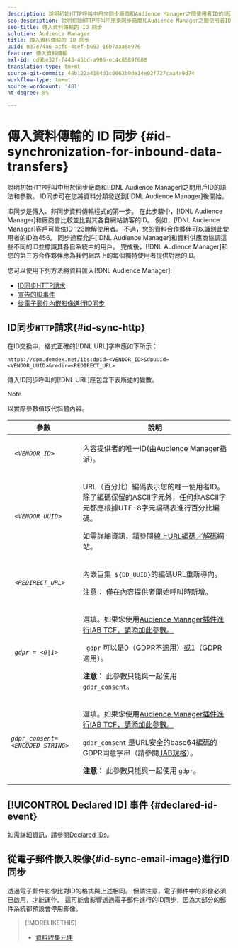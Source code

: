 ```yaml
---
description: 說明初始HTTP呼叫中用來同步廠商和Audience Manager之間使用者ID的語法和參數。 ID同步可在您將資料分類發送到Audience Manager後開始。
seo-description: 說明初始HTTP呼叫中用來同步廠商和Audience Manager之間使用者ID的語法和參數。 ID同步可在您將資料分類發送到Audience Manager後開始。
seo-title: 傳入資料傳輸的 ID 同步
solution: Audience Manager
title: 傳入資料傳輸的 ID 同步
uuid: 037e74a6-acfd-4cef-b693-16b7aaa8e976
feature: 傳入資料傳輸
exl-id: cd9be32f-f443-45bd-a906-ec4c8589f608
translation-type: tm+mt
source-git-commit: 48b122a4184d1c0662b9de14e92f727caa4a9d74
workflow-type: tm+mt
source-wordcount: '481'
ht-degree: 8%

---
```


# 傳入資料傳輸的 ID 同步 {#id-synchronization-for-inbound-data-transfers}

說明初始`HTTP`呼叫中用於同步廠商和[!DNL Audience Manager]之間用戶ID的語法和參數。 ID同步可在您將資料分類發送到[!DNL Audience Manager]後開始。

ID同步是傳入、非同步資料傳輸程式的第一步。 在此步驟中，[!DNL Audience Manager]和廠商會比較並比對其各自網站訪客的ID。 例如，[!DNL Audience Manager]客戶可能依ID 123瞭解使用者。 不過，您的資料合作夥伴可以識別此使用者的ID為456。 同步過程允許[!DNL Audience Manager]和資料供應商協調這些不同的ID並標識其各自系統中的用戶。 完成後，[!DNL Audience Manager]和您的第三方合作夥伴應為我們網路上的每個獨特使用者提供對應的ID。

您可以使用下列方法將資料匯入[!DNL Audience Manager]:

* [ID同步HTTP請求](../../../integration/sending-audience-data/batch-data-transfer-explained/id-sync-http.md#id-sync-http)
* [宣告的ID事件](../../../integration/sending-audience-data/batch-data-transfer-explained/id-sync-http.md#declared-id-event)
* [從電子郵件內嵌影像進行ID同步](../../../integration/sending-audience-data/batch-data-transfer-explained/id-sync-http.md#id-sync-email-image)

## ID同步`HTTP`請求{#id-sync-http}

在ID交換中，格式正確的[!DNL URL]字串應如下所示：

```
https://dpm.demdex.net/ibs:dpid=<VENDOR_ID>&dpuuid=<VENDOR_UUID>&redir=<REDIRECT_URL>
```

傳入ID同步呼叫的[!DNL URL]應包含下表所述的變數。

>[!NOTE]
>
>以實際參數值取代斜體內容。

<table id="table_EB9F4246E2A34ABB8ED06EA458EB186F"> 
 <thead> 
  <tr> 
   <th colname="col1" class="entry"> 參數 </th> 
   <th colname="col2" class="entry"> 說明 </th> 
  </tr> 
 </thead>
 <tbody> 
  <tr> 
   <td colname="col1"> <code> <i>&lt;VENDOR_ID&gt;</i> </code> </td> 
   <td colname="col2"> <p>內容提供者的唯一ID(由<span class="keyword">Audience Manager</span>指派)。 </p> </td> 
  </tr> 
  <tr> 
   <td colname="col1"> <code> <i>&lt;VENDOR_UUID&gt;</i> </code> </td> 
   <td colname="col2"> <p>URL（百分比）編碼表示您的唯一使用者ID。 除了編碼保留的ASCII字元外，任何非ASCII字元都應根據UTF-8字元編碼表進行百分比編碼。 </p> <p>如需詳細資訊，請參閱<a href="https://www.url-encode-decode.com" format="http" scope="external">線上URL編碼／解碼</a>網站。 </p> </td> 
  </tr> 
  <tr> 
   <td colname="col1"> <code> <i>&lt;REDIRECT_URL&gt;</i> </code> </td> 
   <td colname="col2"> <p>內嵌巨集<code> ${DD_UUID}</code>的編碼URL重新導向。 </p> <p>注意： 僅在內容提供者開始呼叫時新增。 </p> </td> 
  </tr> 
  <tr> 
   <td colname="col1"> <code> <i>gdpr = &lt;0|1&gt;</i> </code> </td> 
   <td colname="col2"> <p>選填。如果您使用<a href="../../../overview/data-security-and-privacy/aam-iab-plugin.md">Audience Manager插件進行IAB TCF，請添加此參數。</a></p> <p><code> gdpr</code> 可以是0（GDPR不適用）或1（GDPR適用）。 </p> <p> <b>注意：</b> 此參數只能與一起使用 <code>gdpr_consent</code>。</p></td> 
  </tr> 
  <tr> 
   <td colname="col1"> <code><i>gdpr_consent=&lt;ENCODED STRING&gt;</i> </code> </td> 
   <td colname="col2"> <p>選填。如果您使用<a href="../../../overview/data-security-and-privacy/aam-iab-plugin.md">Audience Manager插件進行IAB TCF，請添加此參數。</a></p> <p><code>gdpr_consent</code> 是URL安全的base64編碼的GDPR同意字串（請參閱<a href="https://github.com/InteractiveAdvertisingBureau/GDPR-Transparency-and-Consent-Framework/blob/master/URL-based%20Consent%20Passing_%20Framework%20Guidance.md#specifications" format="http" scope="external"> IAB規格</a>）。 </p> <p> <b>注意：</b> 此參數只能與一起使用 <code>gdpr</code>。</p> </td> 
  </tr> 
 </tbody> 
</table>

## [!UICONTROL Declared ID] 事件 {#declared-id-event}

如需詳細資訊，請參閱[Declared IDs](../../../features/declared-ids.md)。

## 從電子郵件嵌入映像{#id-sync-email-image}進行ID同步

透過電子郵件影像比對ID的格式與上述相同。 但請注意，電子郵件中的影像必須已啟用，才能運作。 這可能會影響透過電子郵件進行的ID同步，因為大部分的郵件系統都預設會停用影像。

>[!MORELIKETHIS]
>
>* [資料收集元件](../../../reference/system-components/components-data-collection.md)

